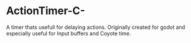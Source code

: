 # ActionTimer-C-
A timer thats usefull for delaying actions. Originally created for godot and especially useful for Input buffers and Coyote time.
